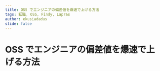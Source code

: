 ```yaml
---
title: OSS でエンジニアの偏差値を爆速で上げる方法
tags: 転職, OSS, Findy, Lapras
author: ekusiadadus
slide: false
---
```


# OSS でエンジニアの偏差値を爆速で上げる方法
